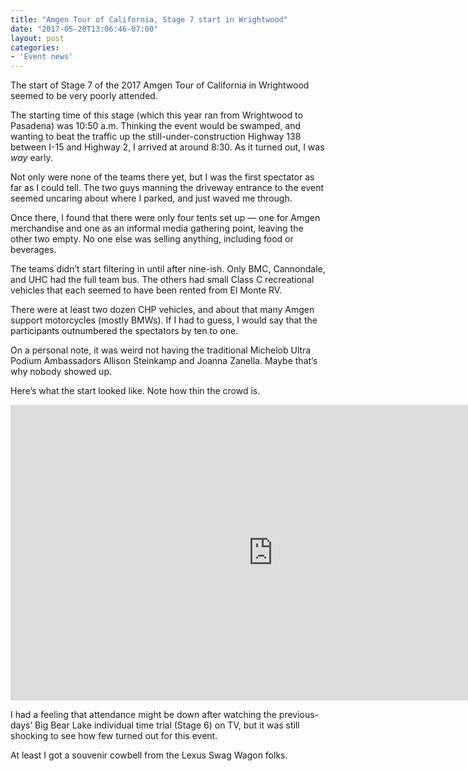 ```yaml
---
title: "Amgen Tour of California, Stage 7 start in Wrightwood"
date: "2017-05-20T13:06:46-07:00"
layout: post
categories:
- 'Event news'
---
```


The start of Stage 7 of the 2017 Amgen Tour of California in Wrightwood seemed to be very poorly attended.

The starting time of this stage (which this year ran from Wrightwood to Pasadena) was 10:50 a.m. Thinking the event would be swamped, and wanting to beat the traffic up the still-under-construction Highway 138 between I-15 and Highway 2, I arrived at around 8:30. As it turned out, I was *way* early.

Not only were none of the teams there yet, but I was the first spectator as far as I could tell. The two guys manning the driveway entrance to the event seemed uncaring about where I parked, and just waved me through.

Once there, I found that there were only four tents set up — one for Amgen merchandise and one as an informal media gathering point, leaving the other two empty. No one else was selling anything, including food or beverages.

The teams didn’t start filtering in until after nine-ish. Only BMC, Cannondale, and UHC had the full team bus. The others had small Class C recreational vehicles that each seemed to have been rented from El Monte RV.

There were at least two dozen CHP vehicles, and about that many Amgen support motorcycles (mostly BMWs). If I had to guess, I would say that the participants outnumbered the spectators by ten to one.

On a personal note, it was weird not having the traditional Michelob Ultra Podium Ambassadors Allison Steinkamp and Joanna Zanella. Maybe that’s why nobody showed up.

Here’s what the start looked like. Note how thin the crowd is.

<iframe allow="accelerometer; autoplay; encrypted-media; gyroscope; picture-in-picture" allowfullscreen="" frameborder="0" height="473" loading="lazy" src="https://www.youtube.com/embed/XWVX6AAqKn4?feature=oembed" title="2017 Amgen Tour of California, Stage 7" width="840"></iframe>

I had a feeling that attendance might be down after watching the previous-days’ Big Bear Lake individual time trial (Stage 6) on TV, but it was still shocking to see how few turned out for this event.

At least I got a souvenir cowbell from the Lexus Swag Wagon folks.